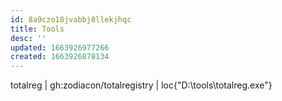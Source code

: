 ```yaml
---
id: 8a9czo18jvabbj8llekjhqc
title: Tools
desc: ''
updated: 1663926977266
created: 1663926878134
---
```


totalreg | gh:zodiacon/totalregistry | loc{"D:\tools\totalreg.exe"} 
